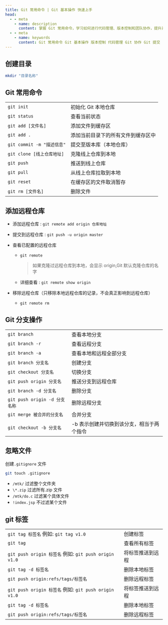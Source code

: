 ```yaml
---
title: Git 常用命令 | Git 基本操作 快速上手
head:
  - - meta
    - name: description
      content: 掌握 Git 常用命令，学习如何进行代码管理、版本控制和团队协作，提升开发效率。
  - - meta
    - name: keywords
      content: Git 常用命令 Git 基本操作 版本控制 代码管理 Git 协作 Git 提交
---
```


## 创建目录

```sh
mkdir "目录名称"
```

## Git 常用命令

|                            |                                    |
| -------------------------- | ---------------------------------- |
| `git init`                 | 初始化 Git 本地仓库                |
| `git status`               | 查看当前状态                       |
| `git add [文件名]`         | 添加文件到缓存区                   |
| `git add .`                | 添加当前目录下的所有文件到缓存区中 |
| `git commit -m "描述信息"` | 提交至版本库（本地仓库）           |
| `git clone [线上仓库地址]` | 克隆线上仓库到本地                 |
| `git push`                 | 推送到线上仓库                     |
| `git pull`                 | 从线上仓库拉取到本地               |
| `git reset`                | 在缓存区的文件取消暂存             |
| `git rm [文件名]`          | 删除文件                           |

## 添加远程仓库

- 添加远程仓库 : `git remote add origin 仓库地址`
- 提交到远程仓库 : `git push -u origin master`

- 查看已配置的远程仓库

  - `git remote`
    > 如果克隆过远程仓库到本地，会显示 origin,Git 默认克隆仓库的名字
  - 详细查看 : `git remote show origin`

- 移除远程仓库（只移除本地远程仓库的记录，不会真正影响到远程仓库）

  - `git remote rm`

## Git 分支操作

|                               |                                           |
| ----------------------------- | ----------------------------------------- |
| `git branch`                  | 查看本地分支                              |
| `git branch -r`               | 查看远程分支                              |
| `git branch -a`               | 查看本地和远程全部分支                    |
| `git branch 分支名`           | 创建分支                                  |
| `git checkout 分支名`         | 切换分支                                  |
| `git push origin 分支名`      | 推送分支到远程仓库                        |
| `git branch -d 分支名`        | 删除分支                                  |
| `git push origin -d 分支名称` | 删除远程分支                              |
| `git merge 被合并的分支名`    | 合并分支                                  |
| `git checkout -b 分支名`      | -b 表示创建并切换到该分支，相当于两个指令 |

## 忽略文件

创建`.gitignore` 文件

```sh
git touch .gitignore
```

- `/mtk/` 过滤整个文件夹
- `\*.zip` 过滤所有.zip 文件
- `/mtk/do.c` 过滤某个具体文件
- `!index.jsp` 不过滤某个文件

## git 标签

|                                                       |                  |
| ----------------------------------------------------- | ---------------- |
| `git tag 标签名` 例如: `git tag v1.0`                 | 创建标签         |
| `git tag`                                             | 查看所有标签     |
| `git push origin 标签名` 例如: `git push origin v1.0` | 将标签推送到远程 |
| `git tag -d 标签名`                                   | 删除本地标签     |
| `git push origin:refs/tags/标签名`                    | 删除远程标签     |
| `git push origin 标签名` 例如: `git push origin v1.0` | 将标签推送到远程 |
| `git tag -d 标签名`                                   | 删除本地标签     |
| `git push origin:refs/tags/标签名`                    | 删除远程标签     |
